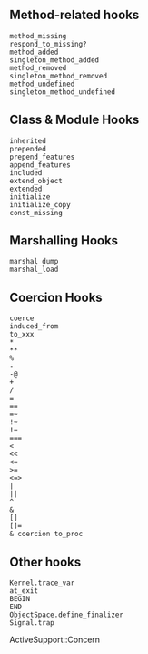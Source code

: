 ## Method-related hooks

```
method_missing
respond_to_missing?
method_added
singleton_method_added
method_removed
singleton_method_removed
method_undefined
singleton_method_undefined
```

## Class & Module Hooks

```
inherited
prepended
prepend_features
append_features
included
extend_object
extended
initialize
initialize_copy
const_missing
```

## Marshalling Hooks

```
marshal_dump
marshal_load
```

## Coercion Hooks

```
coerce
induced_from
to_xxx
*
**
%
-
-@
+
/
=
==
=~
!~
!=
===
<
<<
<=
>=
<=>
|
||
^
&
[]
[]=
& coercion to_proc
```

## Other hooks
```
Kernel.trace_var
at_exit
BEGIN
END
ObjectSpace.define_finalizer
Signal.trap
```

ActiveSupport::Concern
